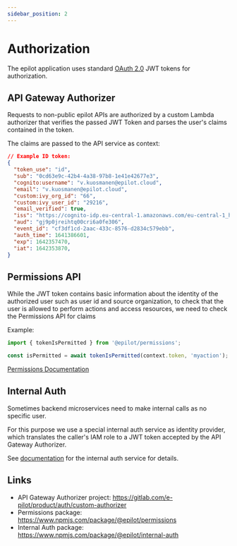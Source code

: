 ```yaml
---
sidebar_position: 2
---
```


# Authorization

The epilot application uses standard [OAuth 2.0](https://oauth.net/2/) JWT tokens for authorization.

## API Gateway Authorizer

Requests to non-public epilot APIs are authorized by a custom Lambda authorizer that verifies the passed JWT Token and parses the user's claims contained in the token.

The claims are passed to the API service as context:

```json
// Example ID token:
{
  "token_use": "id",
  "sub": "0cd63e9c-42b4-4a38-97b8-1e41e42677e3",
  "cognito:username": "v.kuosmanen@epilot.cloud",
  "email": "v.kuosmanen@epilot.cloud",
  "custom:ivy_org_id": "66",
  "custom:ivy_user_id": "29216",
  "email_verified": true,
  "iss": "https://cognito-idp.eu-central-1.amazonaws.com/eu-central-1_hhz2uIClH",
  "aud": "gj9p0jreihtq00cri6a0fe306",
  "event_id": "cf3df1cd-2aac-433c-8576-d2834c579ebb",
  "auth_time": 1641386601,
  "exp": 1642357470,
  "iat": 1642353870,
}
```

## Permissions API

While the JWT token contains basic information about the identity of the authorized user such as user id and source organization, to check that the user is allowed to perform actions and access resources, we need to check the Permissions API for claims

Example:
```js
import { tokenIsPermitted } from '@epilot/permissions';

const isPermitted = await tokenIsPermitted(context.token, 'myaction');
```

[Permissions Documentation](/docs/auth/permissions)

## Internal Auth

Sometimes backend microservices need to make internal calls as no specific user.

For this purpose we use a special internal auth service as identity provider, which translates the caller's IAM role to a JWT token accepted by the API Gateway Authorizer.

See [documentation](/docs/auth/internal-auth) for the internal auth service for details.

## Links

- API Gateway Authorizer project: https://gitlab.com/e-pilot/product/auth/custom-authorizer
- Permissions package: https://www.npmjs.com/package/@epilot/permissions
- Internal Auth package: https://www.npmjs.com/package/@epilot/internal-auth
